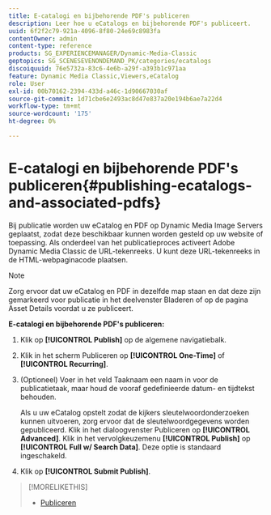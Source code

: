 ```yaml
---
title: E-catalogi en bijbehorende PDF's publiceren
description: Leer hoe u eCatalogs en bijbehorende PDF's publiceert.
uuid: 6f2f2c79-921a-4096-8f80-24e69c8983fa
contentOwner: admin
content-type: reference
products: SG_EXPERIENCEMANAGER/Dynamic-Media-Classic
geptopics: SG_SCENESEVENONDEMAND_PK/categories/ecatalogs
discoiquuid: 76e5732a-83c6-4e6b-a29f-a393b1c971aa
feature: Dynamic Media Classic,Viewers,eCatalog
role: User
exl-id: 00b70162-2394-433d-a46c-1d90667030af
source-git-commit: 1d71cbe6e2493ac8d47e837a20e194b6ae7a22d4
workflow-type: tm+mt
source-wordcount: '175'
ht-degree: 0%

---
```


# E-catalogi en bijbehorende PDF&#39;s publiceren{#publishing-ecatalogs-and-associated-pdfs}

Bij publicatie worden uw eCatalog en PDF op Dynamic Media Image Servers geplaatst, zodat deze beschikbaar kunnen worden gesteld op uw website of toepassing. Als onderdeel van het publicatieproces activeert Adobe Dynamic Media Classic de URL-tekenreeks. U kunt deze URL-tekenreeks in de HTML-webpaginacode plaatsen.

>[!NOTE]
>
>Zorg ervoor dat uw eCatalog en PDF in dezelfde map staan en dat deze zijn gemarkeerd voor publicatie in het deelvenster Bladeren of op de pagina Asset Details voordat u ze publiceert.

**E-catalogi en bijbehorende PDF&#39;s publiceren:**

1. Klik op **[!UICONTROL Publish]** op de algemene navigatiebalk.
1. Klik in het scherm Publiceren op **[!UICONTROL One-Time]** of **[!UICONTROL Recurring]**.
1. (Optioneel) Voer in het veld Taaknaam een naam in voor de publicatietaak, maar houd de vooraf gedefinieerde datum- en tijdtekst behouden.

   Als u uw eCatalog opstelt zodat de kijkers sleutelwoordonderzoeken kunnen uitvoeren, zorg ervoor dat de sleutelwoordgegevens worden gepubliceerd. Klik in het dialoogvenster Publiceren op **[!UICONTROL Advanced]**. Klik in het vervolgkeuzemenu **[!UICONTROL Publish]** op **[!UICONTROL Full w/ Search Data]**. Deze optie is standaard ingeschakeld.

1. Klik op ****[!UICONTROL Submit Publish]****.

>[!MORELIKETHIS]
>
>* [Publiceren](publishing-files.md)

